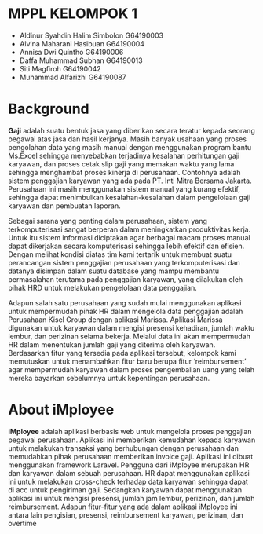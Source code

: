 # MPPL KELOMPOK 1

- Aldinur Syahdin Halim Simbolon G64190003
- Alvina Maharani Hasibuan G64190004
- Annisa Dwi Quintho G64190006
- Daffa Muhammad Subhan G64190013
- Siti Magfiroh G64190042
- Muhammad Alfarizhi G64190087

# Background
**Gaji** adalah suatu bentuk jasa yang diberikan secara teratur 
kepada seorang pegawai atas jasa dan hasil kerjanya. Masih banyak 
usahaan yang proses pengolahan data yang masih manual dengan menggunakan program bantu Ms.Excel sehingga menyebabkan terjadinya kesalahan perhitungan gaji karyawan, dan proses cetak slip gaji yang memakan waktu yang lama sehingga menghambat proses kinerja di perusahaan. 
Contohnya adalah sistem penggajian karyawan yang ada pada PT. Inti Mitra Bersama Jakarta.  Perusahaan ini masih menggunakan sistem manual yang kurang efektif, sehingga dapat menimbulkan kesalahan-kesalahan dalam pengelolaan gaji karyawan dan pembuatan laporan.

Sebagai sarana yang penting dalam perusahaan, sistem yang 
terkomputerisasi sangat berperan dalam meningkatkan produktivitas kerja. Untuk itu sistem informasi diciptakan agar berbagai macam proses manual dapat dikerjakan secara komputerisasi sehingga lebih efektif dan efisien. Dengan melihat kondisi diatas tim kami tertarik untuk membuat suatu perancangan sistem penggajian perusahaan yang terkomputerisasi dan datanya disimpan dalam suatu database yang mampu membantu permasalahan terutama pada penggajian karyawan, yang dilakukan oleh pihak HRD untuk melakukan pengelolaan data penggajian.

Adapun salah satu perusahaan yang sudah mulai menggunakan 
aplikasi untuk mempermudah pihak HR dalam mengelola data 
penggajian adalah Perusahaan Kisel Group dengan aplikasi Marissa. 
Aplikasi Marissa digunakan untuk karyawan dalam mengisi presensi 
kehadiran, jumlah waktu lembur, dan perizinan selama bekerja. 
Melalui data ini akan mempermudah HR dalam menentukan jumlah 
gaji yang diterima oleh karyawan.  Berdasarkan fitur yang tersedia 
pada aplikasi tersebut, kelompok kami memutuskan untuk menambahkan 
fitur baru berupa fitur ‘reimbursement’ agar mempermudah karyawan 
dalam proses pengembalian uang yang telah mereka bayarkan sebelumnya untuk kepentingan perusahaan. 


# About iMployee
**iMployee** adalah aplikasi berbasis web untuk mengelola proses 
penggajian pegawai perusahaan. Aplikasi ini memberikan kemudahan 
kepada karyawan untuk melakukan transaksi yang berhubungan dengan 
perusahaan dan memudahkan pihak perusahaan memberikan invoice gaji. 
Aplikasi ini dibuat menggunakan framework Laravel. Pengguna dari 
iMployee merupakan HR dan karyawan dalam sebuah perusahaan. 
HR dapat menggunakan aplikasi ini untuk melakukan cross-check 
terhadap data karyawan sehingga dapat di acc untuk pengiriman gaji. 
Sedangkan karyawan dapat menggunakan aplikasi ini untuk mengisi 
presensi, jumlah jam lembur, perizinan, dan jumlah reimbursement. 
Adapun fitur-fitur yang ada dalam aplikasi iMployee ini antara lain 
pengisian, presensi, reimbursement karyawan, perizinan, dan overtime
